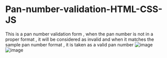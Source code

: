 # Pan-number-validation-HTML-CSS-JS
This is a pan number validation form , when the pan number is not in a proper format , it will be considered as invalid and when it matches the sample pan number format , it is taken as a valid pan number 
![image](https://github.com/user-attachments/assets/e2d196e5-4739-41a3-aa40-df4cf6535e32)
![image](https://github.com/user-attachments/assets/277d28ed-29c8-40b2-929d-794a34b53d27)
